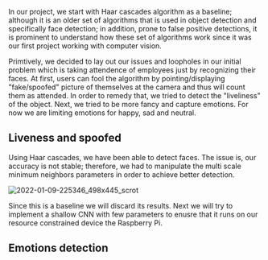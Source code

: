 In our project, we start with Haar cascades algorithm as a baseline; although it is an older set of algorithms that is used in object detection and specifically face detection; in addition, prone to false positive detections, it is prominent to understand how these set of algorithms work since it was our first project working with computer vision.

Primtively, we decided to lay out our issues and loopholes in our initial problem which is taking attendence of employees just by recognizing their faces. At first, users can fool the algorithm by pointing/displaying "fake/spoofed" picture of themselves at the camera and thus will count them as attended. In order to remedy that, we tried to detect the "liveliness" of the object. Next, we tried to be more fancy and capture emotions. For now we are limiting emotions for happy, sad and neutral.


## Liveness and spoofed

Using Haar cascades, we have been able to detect faces. The issue is, our accuracy is not stable; therefore, we had to manipulate the multi scale minimum neighbors parameters in order to achieve better detection.

![2022-01-09-225346_498x445_scrot](https://user-images.githubusercontent.com/49822946/148698453-33d9da68-162a-4c14-9e1b-3518ca09dedb.png)

Since this is a baseline we will discard its results. Next we will try to implement a shallow CNN with few parameters to enusre that it runs on our resource constrained device the Raspberry Pi.

## Emotions detection



